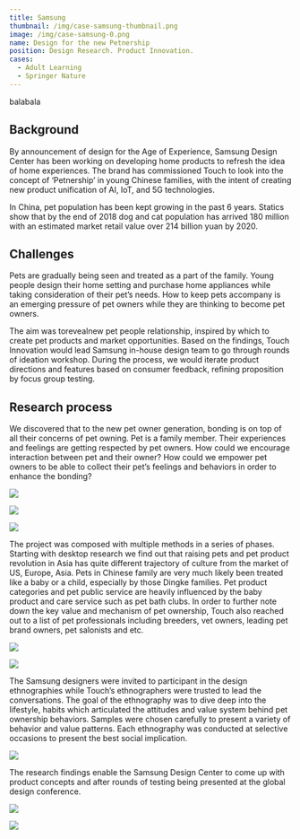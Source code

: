 ```yaml
---
title: Samsung
thumbnail: /img/case-samsung-thumbnail.png
image: /img/case-samsung-0.png
name: Design for the new Petnership
position: Design Research. Product Innovation.
cases:
  - Adult Learning
  - Springer Nature
---
```

balabala

## **Background**

By announcement of design for the Age of Experience, Samsung Design Center has been working on developing home products to refresh the idea of home experiences. The brand has commissioned Touch to look into the concept of ‘Petnership’ in young Chinese families, with the intent of creating new product unification of AI, IoT, and 5G technologies.

In China, pet population has been kept growing in the past 6 years. Statics show that by the end of 2018 dog and cat population has arrived 180 million with an estimated market retail value over 214 billion yuan by 2020.

## **Challenges**

Pets are gradually being seen and treated as a part of the family. Young people design their home setting and purchase home appliances while taking consideration of their pet’s needs. How to keep pets accompany is an emerging pressure of pet owners while they are thinking to become pet owners.

The aim was torevealnew pet people relationship, inspired by which to create pet products and market opportunities. Based on the findings, Touch Innovation would lead Samsung in-house design team to go through rounds of ideation workshop. During the process, we would iterate product directions and features based on consumer feedback, refining proposition by focus group testing.

## **Research process**

We discovered that to the new pet owner generation, bonding is on top of all their concerns of pet owning. Pet is a family member. Their experiences and feelings are getting respected by pet owners. How could we encourage interaction between pet and their owner? How could we empower pet owners to be able to collect their pet’s feelings and behaviors in order to enhance the bonding?

![](/img/case-samsung-1.png)

![](/img/case-samsung-2.png)

![](/img/case-samsung-3.png)

The project was composed with multiple methods in a series of phases. Starting with desktop research we find out that raising pets and pet product revolution in Asia has quite different trajectory of culture from the market of US, Europe, Asia. Pets in Chinese family are very much likely been treated like a baby or a child, especially by those Dingke families. Pet product categories and pet public service are heavily influenced by the baby product and care service such as pet bath clubs. In order to further note down the key value and mechanism of pet ownership, Touch also reached out to a list of pet professionals including breeders, vet owners, leading pet brand owners, pet salonists and etc.

![](/img/case-samsung-4.png)

![](/img/case-samsung-5.png)

The Samsung designers were invited to participant in the design ethnographies while Touch’s ethnographers were trusted to lead the conversations. The goal of the ethnography was to dive deep into the lifestyle, habits which articulated the attitudes and value system behind pet ownership behaviors. Samples were chosen carefully to present a variety of behavior and value patterns. Each ethnography was conducted at selective occasions to present the best social implication.

![](/img/case-samsung-6.png)

The research findings enable the Samsung Design Center to come up with product concepts and after rounds of testing being presented at the global design conference.

![](/img/case-samsung-7.png)

![](/img/case-samsung-8.png)
